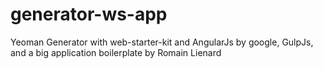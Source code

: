 generator-ws-app
================

Yeoman Generator with web-starter-kit and AngularJs  by google, GulpJs, and a big application boilerplate by Romain Lienard
